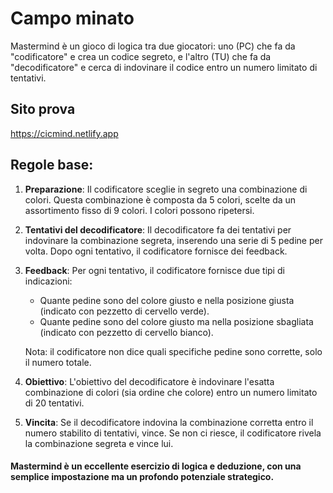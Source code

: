 # Campo minato

Mastermind è un gioco di logica tra due giocatori: uno (PC) che fa da "codificatore" e crea un codice segreto, e l'altro (TU) che fa da "decodificatore" e cerca di indovinare il codice entro un numero limitato di tentativi.

## Sito prova

https://cicmind.netlify.app

## Regole base:

1. **Preparazione**: Il codificatore sceglie in segreto una combinazione di colori. Questa combinazione è composta da 5 colori, scelte da un assortimento fisso di 9 colori. I colori possono ripetersi.

2. **Tentativi del decodificatore**: Il decodificatore fa dei tentativi per indovinare la combinazione segreta, inserendo una serie di 5 pedine per volta. Dopo ogni tentativo, il codificatore fornisce dei feedback.

3. **Feedback**: Per ogni tentativo, il codificatore fornisce due tipi di indicazioni:
   - Quante pedine sono del colore giusto e nella posizione giusta (indicato con pezzetto di cervello verde).
   - Quante pedine sono del colore giusto ma nella posizione sbagliata (indicato con pezzetto di cervello bianco).

   Nota: il codificatore non dice quali specifiche pedine sono corrette, solo il numero totale.

4. **Obiettivo**: L'obiettivo del decodificatore è indovinare l'esatta combinazione di colori (sia ordine che colore) entro un numero limitato di 20 tentativi.

5. **Vincita**: Se il decodificatore indovina la combinazione corretta entro il numero stabilito di tentativi, vince. Se non ci riesce, il codificatore rivela la combinazione segreta e vince lui.

#### Mastermind è un eccellente esercizio di logica e deduzione, con una semplice impostazione ma un profondo potenziale strategico.
